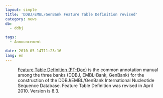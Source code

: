 ```yaml
---
layout: simple
title: 'DDBJ/EMBL/GenBank Feature Table Definition revised'
category: news
db:
  - ddbj

tags:
  - Announcement

date: 2010-05-14T11:23:16
lang: en
---
```


<dl>
    <dd><a href="/ddbj/full_index-e.html">Feature Table Definition (FT-Doc)</a> is the common annotation manual among the three banks (DDBJ, EMBL-Bank, GenBank) for the construction of the DDBJ/EMBL/GenBank International Nucleotide Sequence Database. Feature Table Definition was revised in April 2010. Version is 8.3. </dd>
</dl>
